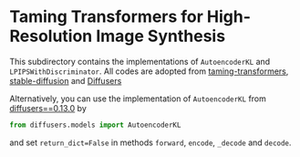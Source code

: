 # Taming Transformers for High-Resolution Image Synthesis
This subdirectory contains the implementations of `AutoencoderKL` and `LPIPSWithDiscriminator`.
All codes are adopted from [taming-transformers](https://github.com/CompVis/taming-transformers), [stable-diffusion](https://github.com/CompVis/stable-diffusion) and [Diffusers](https://huggingface.co/docs/diffusers) 

Alternatively, you can use the implementation of `AutoencoderKL` from [diffusers==0.13.0](https://github.com/huggingface/diffusers/blob/v0.13.0/src/diffusers/models/autoencoder_kl.py) by
```python
from diffusers.models import AutoencoderKL
```
and set `return_dict=False` in methods `forward`, `encode`, `_decode` and `decode`.
